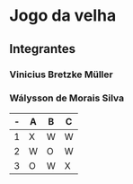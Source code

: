 # Jogo da velha
## Integrantes
### Vinicius Bretzke Müller
### Wálysson de Morais Silva
| - | A | B | C |
| - | - | - | - |
| 1 | X | W | W |
| 2 | W | O | W |
| 3 | O | W | X |
    